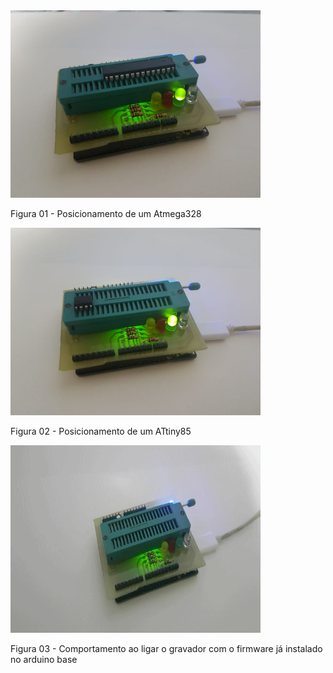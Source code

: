 
<img alt="Atmega328" src="./boot328.jpg"  width="400" height="300">

Figura 01 - Posicionamento de um Atmega328

<img alt="ATtiny85" src="./boot85.jpg"  width="400" height="300">

Figura 02 - Posicionamento de um ATtiny85

<img alt="Power On" src="./power.gif"  width="400" height="300">

Figura 03 - Comportamento ao ligar o gravador com o firmware já instalado no arduino base
